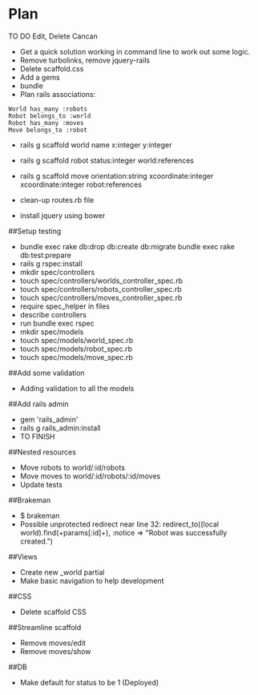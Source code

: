 Plan 
====

TO DO
Edit, Delete Cancan


- Get a quick solution working in command line to work out some logic.
- Remove turbolinks, remove jquery-rails
- Delete scaffold.css
- Add a gems
- bundle
- Plan rails associations:

```
World has_many :robots
Robot belongs_to :world
Robot has_many :moves
Move belongs_to :robot
```

- rails g scaffold world name x:integer y:integer
- rails g scaffold robot status:integer world:references
- rails g scaffold move orientation:string xcoordinate:integer xcoordinate:integer robot:references

- clean-up routes.rb file
- install jquery using bower

##Setup testing
- bundle exec rake db:drop db:create db:migrate bundle exec rake db:test:prepare
- rails g rspec:install
- mkdir spec/controllers 
- touch spec/controllers/worlds_controller_spec.rb
- touch spec/controllers/robots_controller_spec.rb
- touch spec/controllers/moves_controller_spec.rb
- require spec_helper in files
- describe controllers
- run bundle exec rspec 
- mkdir spec/models
- touch spec/models/world_spec.rb 
- touch spec/models/robot_spec.rb 
- touch spec/models/move_spec.rb

##Add some validation
- Adding validation to all the models

##Add rails admin
- gem 'rails_admin'
- rails g rails_admin:install
- TO FINISH

##Nested resources
- Move robots to world/:id/robots
- Move moves to world/:id/robots/:id/moves
- Update tests

##Brakeman
- $ brakeman
- Possible unprotected redirect near line 32: redirect_to((local world).find(+params[:id]+), :notice => "Robot was successfully created.")

##Views
- Create new _world partial
- Make basic navigation to help development

##CSS
- Delete scaffold CSS

##Streamline scaffold
- Remove moves/edit
- Remove moves/show

##DB
- Make default for status to be 1 (Deployed)